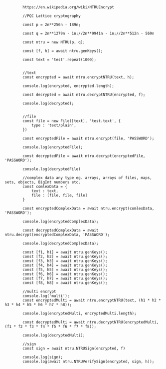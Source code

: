 
			https://en.wikipedia.org/wiki/NTRUEncrypt
      
			//PQC Lattice cryptography
      
			const p = 2n**256n - 189n;

			const q = 2n**1279n - 1n;//2n**9941n - 1n;//2n**512n - 569n
			
			const ntru = new NTRU(p, q);

   			const [f, h] = await ntru.genKeys();

			const text = 'test'.repeat(1000);


			//text
			const encrypted = await ntru.encryptNTRU(text, h);
			
			console.log(encrypted, encrypted.length);
			
			const decrypted = await ntru.decryptNTRU(encrypted, f);
			
			console.log(decrypted);
			
			
			//file
			const file = new File([text], 'test.text', {
				type : 'text/plain',
			})
			
			const encryptedFile = await ntru.encrypt(file, 'PASSWORD');
			
			console.log(encryptedFile);
			
			const decryptedFile = await ntru.decrypt(encryptedFile, 'PASSWORD');
			
			console.log(decryptedFile)
			
			//complex data any type eg. arrays, arrays of files, maps, sets, objects, BigInt numbers etc.
			const comlexData = {
				text : text,
				file : [file, file, file]
			}
			
			const encryptedComplexData = await ntru.encrypt(comlexData, 'PASSWORD');
			
			console.log(encryptedComplexData);
			
			const decryptedComplexData = await ntru.decrypt(encryptedComplexData, 'PASSWORD');
			
			console.log(decryptedComplexData);

			const [f1, h1] = await ntru.genKeys();
			const [f2, h2] = await ntru.genKeys();
			const [f3, h3] = await ntru.genKeys();
			const [f4, h4] = await ntru.genKeys();
			const [f5, h5] = await ntru.genKeys();
			const [f6, h6] = await ntru.genKeys();
			const [f7, h7] = await ntru.genKeys();
			const [f8, h8] = await ntru.genKeys();
		
			//multi encrypt
			console.log('multi');
			const encryptedMulti = await ntru.encryptNTRU(text, (h1 * h2 * h3 * h4 * h5 * h6 * h7 * h8));
		
			console.log(encryptedMulti, encryptedMulti.length);
		
			const decryptedMulti = await ntru.decryptNTRU(encryptedMulti, (f1 * f2 * f3 * f4 * f5 * f6 * f7 * f8));
		
			console.log(decryptedMulti);					

			//sign
			const sign = await ntru.NTRUSign(encrypted, f)
			
			console.log(sign);
			console.log(await ntru.NTRUVerifySign(encrypted, sign, h));
   
